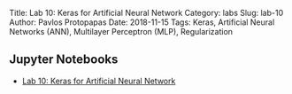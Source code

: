 Title: Lab 10: Keras for Artificial Neural Network
Category: labs
Slug: lab-10
Author: Pavlos Protopapas
Date: 2018-11-15
Tags: Keras, Artificial Neural Networks (ANN), Multilayer Perceptron (MLP), Regularization


## Jupyter Notebooks

- [Lab 10: Keras for Artificial Neural Network]({filename}notebook/lab10_keras.ipynb)